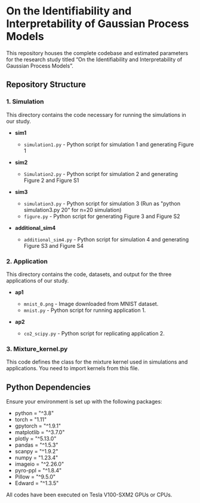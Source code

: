 # On the Identifiability and Interpretability of Gaussian Process Models

This repository houses the complete codebase and estimated parameters for the research study titled “On the Identifiability and Interpretability of Gaussian Process Models”. 

## Repository Structure

### 1. Simulation

This directory contains the code necessary for running the simulations in our study.

- **sim1**
  - `simulation1.py` - Python script for simulation 1 and generating Figure 1

- **sim2**
  - `Simulation2.py` - Python script for simulation 2 and generating Figure 2 and Figure S1

- **sim3**
  - `simulation3.py` - Python script for simulation 3 (Run as "python simulation3.py 20" for n=20 simulation)
  - `figure.py` - Python script for generating Figure 3 and Figure S2

- **additional_sim4**
  - `additional_sim4.py` - Python script for simulation 4 and generating Figure S3 and Figure S4

### 2. Application

This directory contains the code, datasets, and output for the three applications of our study.

- **ap1**
  - `mnist_0.png` - Image downloaded from MNIST dataset.
  - `mnist.py` - Python script for running application 1.
  
- **ap2**
  - `co2_scipy.py` - Python script for replicating application 2.


### 3. Mixture_kernel.py
This code defines the class for the mixture kernel used in simulations and applications. You need to import kernels from this file.

## Python Dependencies

Ensure your environment is set up with the following packages:

- python = "^3.8"
- torch = "1.11"
- gpytorch = "^1.9.1"
- matplotlib = "^3.7.0"
- plotly = "^5.13.0"
- pandas = "^1.5.3"
- scanpy = "^1.9.2"
- numpy = "1.23.4"
- imageio = "^2.26.0"
- pyro-ppl = "^1.8.4"
- Pillow = "^9.5.0"
- Edward = "^1.3.5"

All codes have been executed on Tesla V100-SXM2 GPUs or CPUs.
